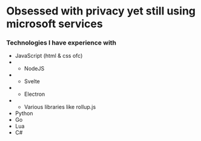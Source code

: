 # Obsessed with privacy yet still using microsoft services

### Technologies I have experience with
- JavaScript (html & css ofc)
- - NodeJS
- - Svelte
- - Electron
- - Various libraries like rollup.js
- Python
- Go
- Lua
- C#
